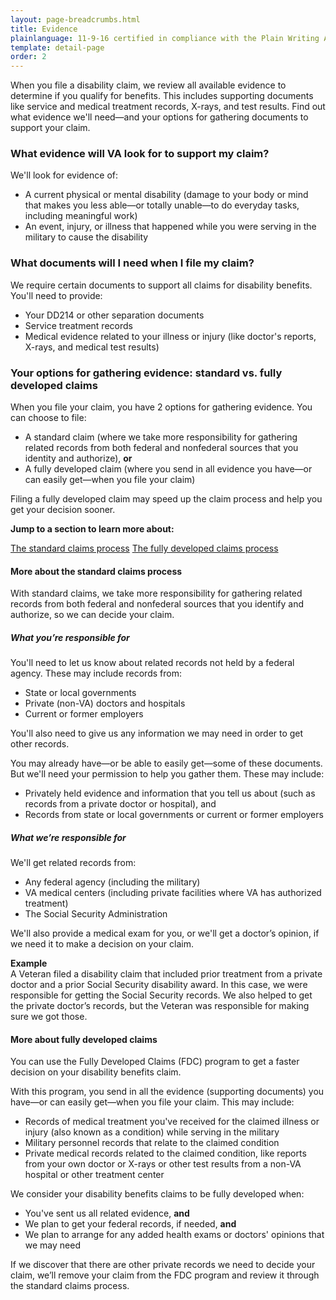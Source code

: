 ```yaml
---
layout: page-breadcrumbs.html
title: Evidence 
plainlanguage: 11-9-16 certified in compliance with the Plain Writing Act
template: detail-page
order: 2
---
```


<div class="va-introtext">

When you file a disability claim, we review all available evidence to determine if you qualify for benefits. This includes supporting documents like service and medical treatment records, X-rays, and test results. Find out what evidence we'll need—and your options for gathering documents to support your claim.

</div>

<div class="feature" markdown="1">

### What evidence will VA look for to support my claim?

We'll look for evidence of:

- A current physical or mental disability (damage to your body or mind that makes you less able—or totally unable—to do everyday tasks, including meaningful work)
- An event, injury, or illness that happened while you were serving in the military to cause the disability

### What documents will I need when I file my claim?

We require certain documents to support all claims for disability benefits. You'll need to provide:

-	Your DD214 or other separation documents
-	Service treatment records
-	Medical evidence related to your illness or injury (like doctor's reports, X-rays, and medical test results)
</div>

### Your options for gathering evidence: standard vs. fully developed claims

When you file your claim, you have 2 options for gathering evidence. You can choose to file:

- A standard claim (where we take more responsibility for gathering related records from both federal and nonfederal sources that you identity and authorize), **or**
- A fully developed claim (where you send in all evidence you have—or can easily get—when you file your claim)

Filing a fully developed claim may speed up the claim process and help you get your decision sooner.

**Jump to a section to learn more about:**

[The standard claims process](#claim-standard)
[The fully developed claims process](#claim-fullydeveloped)

<span id="claim-standard">

#### More about the standard claims process
With standard claims, we take more responsibility for gathering related records from both federal and nonfederal sources that you identify and authorize, so we can decide your claim.

##### What you’re responsible for
You'll need to let us know about related records not held by a federal agency. These may include records from:
  -	State or local governments
  -	Private (non-VA) doctors and hospitals
  -	Current or former employers

You'll also need to give us any information we may need in order to get other records.

You may already have—or be able to easily get—some of these documents. But we'll need your permission to help you gather them. These may include:
- Privately held evidence and information that you tell us about (such as records from a private doctor or hospital), and
- Records from state or local governments or current or former employers

##### What we’re responsible for
We'll get related records from:
  -	Any federal agency (including the military)
  -	VA medical centers (including private facilities where VA has authorized treatment)
  -	The Social Security Administration

We'll also provide a medical exam for you, or we'll get a doctor’s opinion, if we need it to make a decision on your claim.

**Example**<br>
A Veteran filed a disability claim that included prior treatment from a private doctor and a prior Social Security disability award. In this case, we were responsible for getting the Social Security records. We also helped to get the private doctor’s records, but the Veteran was responsible for making sure we got those.

<span id="claim-fullydeveloped">

#### More about fully developed claims
You can use the Fully Developed Claims (FDC) program to get a faster decision on your disability benefits claim.

With this program, you send in all the evidence (supporting documents) you have—or can easily get—when you file your claim. This may include:
- Records of medical treatment you've received for the claimed illness or injury (also known as a condition) while serving in the military
-	Military personnel records that relate to the claimed condition
-	Private medical records related to the claimed condition, like reports from your own doctor or X-rays or other test results from a non-VA hospital or other treatment center

We consider your disability benefits claims to be fully developed when:
- You've sent us all related evidence, **and**
- We plan to get your federal records, if needed, **and**
- We plan to arrange for any added health exams or doctors' opinions that we may need 

If we discover that there are other private records we need to decide your claim, we’ll remove your claim from the FDC program and review it through the standard claims process.
